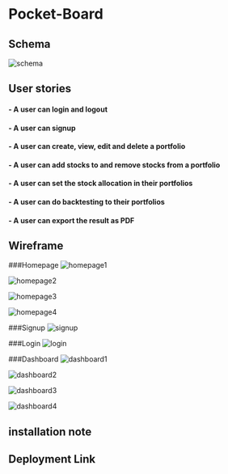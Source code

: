 # Pocket-Board

## Schema
![schema](db/schema.png)

## User stories

#### - A user can login and logout
#### - A user can signup
#### - A user can create, view, edit and delete a portfolio
#### - A user can add stocks to and remove stocks from a portfolio
#### - A user can set the stock allocation in their portfolios
#### - A user can do backtesting to their portfolios
#### - A user can export the result as PDF


## Wireframe

###Homepage
![homepage1](app/assets/images/Wireframes/Homepage1.png)

![homepage2](app/assets/images/Wireframes/Homepage2.png)

![homepage3](app/assets/images/Wireframes/Homepage3.png)

![homepage4](app/assets/images/Wireframes/Homepage4.png)

###Signup
![signup](app/assets/images/Wireframes/Signup.png)

###Login
![login](app/assets/images/Wireframes/Login.png)


###Dashboard
![dashboard1](app/assets/images/Wireframes/Dashboard.png)

![dashboard2](app/assets/images/Wireframes/Dashboard2.png)

![dashboard3](app/assets/images/Wireframes/Dashboard3.png)

![dashboard4](app/assets/images/Wireframes/Dashboard4.png)

## installation note


## Deployment Link